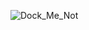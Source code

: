![Dock_Me_Not](https://user-images.githubusercontent.com/43957261/208294976-c7200a25-c73e-4105-a504-a25ddd2b2625.PNG)
